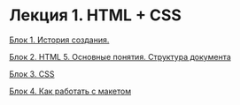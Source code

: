# Лекция 1. HTML + CSS

[Блок 1. История создания.](%D0%9B%D0%B5%D0%BA%D1%86%D0%B8%D1%8F%201%20HTML%20+%20CSS%20a1bcdb89ba7744a692a73863648e50df/%D0%91%D0%BB%D0%BE%D0%BA%201%20%D0%98%D1%81%D1%82%D0%BE%D1%80%D0%B8%D1%8F%20%D1%81%D0%BE%D0%B7%D0%B4%D0%B0%D0%BD%D0%B8%D1%8F%2094c23177a9ec4a069d6b7c207e54f052.md)

[Блок 2. HTML 5. Основные понятия. Структура документа](%D0%9B%D0%B5%D0%BA%D1%86%D0%B8%D1%8F%201%20HTML%20+%20CSS%20a1bcdb89ba7744a692a73863648e50df/%D0%91%D0%BB%D0%BE%D0%BA%202%20HTML%205%20%D0%9E%D1%81%D0%BD%D0%BE%D0%B2%D0%BD%D1%8B%D0%B5%20%D0%BF%D0%BE%D0%BD%D1%8F%D1%82%D0%B8%D1%8F%20%D0%A1%D1%82%D1%80%D1%83%D0%BA%D1%82%D1%83%D1%80%D0%B0%20%D0%B4%D0%BE%D0%BA%D1%83%D0%BC%D0%B5%D0%BD%D1%82%D0%B0%20152e795b66814034a0c0f73186f9a61b.md)

[Блок 3. CSS](%D0%9B%D0%B5%D0%BA%D1%86%D0%B8%D1%8F%201%20HTML%20+%20CSS%20a1bcdb89ba7744a692a73863648e50df/%D0%91%D0%BB%D0%BE%D0%BA%203%20CSS%2001230b53b95e4eac95aae8c34e326f1a.md)

[Блок 4. Как работать с макетом](%D0%9B%D0%B5%D0%BA%D1%86%D0%B8%D1%8F%201%20HTML%20+%20CSS%20a1bcdb89ba7744a692a73863648e50df/%D0%91%D0%BB%D0%BE%D0%BA%204%20%D0%9A%D0%B0%D0%BA%20%D1%80%D0%B0%D0%B1%D0%BE%D1%82%D0%B0%D1%82%D1%8C%20%D1%81%20%D0%BC%D0%B0%D0%BA%D0%B5%D1%82%D0%BE%D0%BC%203c01c729e3b242d0a6b7723f77f03fd4.md)